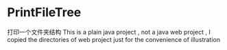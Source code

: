 # PrintFileTree
打印一个文件夹结构
This is a plain java project , not a java web project , I copied the directories of web project just for the convenience of illustration
